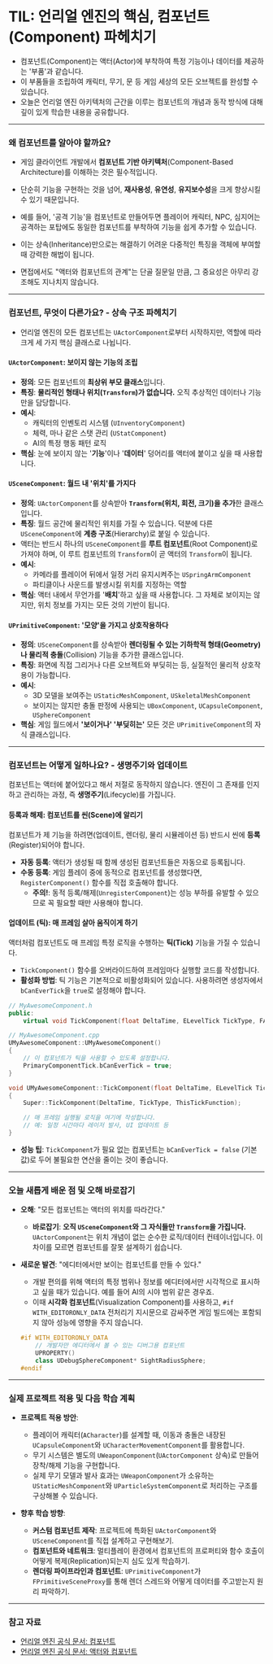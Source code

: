 # TIL: 언리얼 엔진의 핵심, 컴포넌트(Component) 파헤치기

- 컴포넌트(Component)는 액터(Actor)에 부착하여 특정 기능이나 데이터를 제공하는 '부품'과 같습니다. 
- 이 부품들을 조립하여 캐릭터, 무기, 문 등 게임 세상의 모든 오브젝트를 완성할 수 있습니다.
- 오늘은 언리얼 엔진 아키텍처의 근간을 이루는 컴포넌트의 개념과 동작 방식에 대해 깊이 있게 학습한 내용을 공유합니다.

-----

### 왜 컴포넌트를 알아야 할까요?

- 게임 클라이언트 개발에서 **컴포넌트 기반 아키텍처**(Component-Based Architecture)를 이해하는 것은 필수적입니다.
- 단순히 기능을 구현하는 것을 넘어, **재사용성**, **유연성**, **유지보수성**을 크게 향상시킬 수 있기 때문입니다.

- 예를 들어, '공격 기능'을 컴포넌트로 만들어두면 플레이어 캐릭터, NPC, 심지어는 공격하는 포탑에도 동일한 컴포넌트를 부착하여 기능을 쉽게 추가할 수 있습니다.
- 이는 상속(Inheritance)만으로는 해결하기 어려운 다중적인 특징을 객체에 부여할 때 강력한 해법이 됩니다.
- 면접에서도 "액터와 컴포넌트의 관계"는 단골 질문일 만큼, 그 중요성은 아무리 강조해도 지나치지 않습니다.

-----

### 컴포넌트, 무엇이 다른가요? - 상속 구조 파헤치기

- 언리얼 엔진의 모든 컴포넌트는 `UActorComponent`로부터 시작하지만, 역할에 따라 크게 세 가지 핵심 클래스로 나뉩니다.

####  `UActorComponent`: 보이지 않는 기능의 조립

  * **정의**: 모든 컴포넌트의 **최상위 부모 클래스**입니다.
  * **특징**: **물리적인 형태나 위치(`Transform`)가 없습니다.** 오직 추상적인 데이터나 기능만을 담당합니다.
  * **예시**:
      * 캐릭터의 인벤토리 시스템 (`UInventoryComponent`)
      * 체력, 마나 같은 스탯 관리 (`UStatComponent`)
      * AI의 특정 행동 패턴 로직
  * **핵심**: 눈에 보이지 않는 '**기능**'이나 '**데이터**' 덩어리를 액터에 붙이고 싶을 때 사용합니다.

#### `USceneComponent`: 월드 내 '위치'를 가지다

  * **정의**: `UActorComponent`를 상속받아 **`Transform`(위치, 회전, 크기)을 추가**한 클래스입니다.
  * **특징**: 월드 공간에 물리적인 위치를 가질 수 있습니다. 덕분에 다른 `USceneComponent`에 **계층 구조**(Hierarchy)로 붙일 수 있습니다.
  * 액터는 반드시 하나의 `USceneComponent`를 **루트 컴포넌트**(Root Component)로 가져야 하며, 이 루트 컴포넌트의 `Transform`이 곧 액터의 `Transform`이 됩니다.
  * **예시**:
      * 카메라를 플레이어 뒤에서 일정 거리 유지시켜주는 `USpringArmComponent`
      * 파티클이나 사운드를 발생시킬 위치를 지정하는 역할
  * **핵심**: 액터 내에서 무언가를 '**배치**'하고 싶을 때 사용합니다. 그 자체로 보이지는 않지만, 위치 정보를 가지는 모든 것의 기반이 됩니다.

#### `UPrimitiveComponent`: '모양'을 가지고 상호작용하다

  * **정의**: `USceneComponent`를 상속받아 **렌더링될 수 있는 기하학적 형태(Geometry)나 물리적 충돌**(Collision) 기능을 추가한 클래스입니다.
  * **특징**: 화면에 직접 그리거나 다른 오브젝트와 부딪히는 등, 실질적인 물리적 상호작용이 가능합니다.
  * **예시**:
      * 3D 모델을 보여주는 `UStaticMeshComponent`, `USkeletalMeshComponent`
      * 보이지는 않지만 충돌 판정에 사용되는 `UBoxComponent`, `UCapsuleComponent`, `USphereComponent`
  * **핵심**: 게임 월드에서 **'보이거나' '부딪히는'** 모든 것은 `UPrimitiveComponent`의 자식 클래스입니다.

-----

### 컴포넌트는 어떻게 일하나요? - 생명주기와 업데이트

컴포넌트는 액터에 붙어있다고 해서 저절로 동작하지 않습니다. 엔진이 그 존재를 인지하고 관리하는 과정, 즉 **생명주기**(Lifecycle)를 가집니다.

#### 등록과 해제: 컴포넌트를 씬(Scene)에 알리기

컴포넌트가 제 기능을 하려면(업데이트, 렌더링, 물리 시뮬레이션 등) 반드시 씬에 **등록**(Register)되어야 합니다.

  * **자동 등록**: 액터가 생성될 때 함께 생성된 컴포넌트들은 자동으로 등록됩니다.
  * **수동 등록**: 게임 플레이 중에 동적으로 컴포넌트를 생성했다면, `RegisterComponent()` 함수를 직접 호출해야 합니다.
      * **주의!**: 동적 등록/해제(`UnregisterComponent`)는 성능 부하를 유발할 수 있으므로 꼭 필요할 때만 사용해야 합니다.

#### 업데이트 (틱): 매 프레임 살아 움직이게 하기

액터처럼 컴포넌트도 매 프레임 특정 로직을 수행하는 **틱(Tick)** 기능을 가질 수 있습니다.

  * `TickComponent()` 함수를 오버라이드하여 프레임마다 실행할 코드를 작성합니다.
  * **활성화 방법**: 틱 기능은 기본적으로 비활성화되어 있습니다. 사용하려면 생성자에서 `bCanEverTick`을 `true`로 설정해야 합니다.



```cpp
// MyAwesomeComponent.h
public:
    virtual void TickComponent(float DeltaTime, ELevelTick TickType, FActorComponentTickFunction* ThisTickFunction) override;

// MyAwesomeComponent.cpp
UMyAwesomeComponent::UMyAwesomeComponent()
{
    // 이 컴포넌트가 틱을 사용할 수 있도록 설정합니다.
    PrimaryComponentTick.bCanEverTick = true;
}

void UMyAwesomeComponent::TickComponent(float DeltaTime, ELevelTick TickType, FActorComponentTickFunction* ThisTickFunction)
{
    Super::TickComponent(DeltaTime, TickType, ThisTickFunction);

    // 매 프레임 실행될 로직을 여기에 작성합니다.
    // 예: 일정 시간마다 레이저 발사, UI 업데이트 등
}
```

  * **성능 팁**: `TickComponent`가 필요 없는 컴포넌트는 `bCanEverTick = false` (기본값)로 두어 불필요한 연산을 줄이는 것이 좋습니다.

-----

### 오늘 새롭게 배운 점 및 오해 바로잡기

  * **오해**: "모든 컴포넌트는 액터의 위치를 따라간다."

      * **바로잡기**: **오직 `USceneComponent`와 그 자식들만 `Transform`을 가집니다.** `UActorComponent`는 위치 개념이 없는 순수한 로직/데이터 컨테이너입니다. 이 차이를 모르면 컴포넌트를 잘못 설계하기 쉽습니다.

  * **새로운 발견**: "에디터에서만 보이는 컴포넌트를 만들 수 있다."

      * 개발 편의를 위해 액터의 특정 범위나 정보를 에디터에서만 시각적으로 표시하고 싶을 때가 있습니다. 예를 들어 AI의 시야 범위 같은 경우죠.
      * 이때 **시각화 컴포넌트**(Visualization Component)를 사용하고, `#if WITH_EDITORONLY_DATA` 전처리기 지시문으로 감싸주면 게임 빌드에는 포함되지 않아 성능에 영향을 주지 않습니다.

    

    ```cpp
    #if WITH_EDITORONLY_DATA
        // 개발자만 에디터에서 볼 수 있는 디버그용 컴포넌트
        UPROPERTY()
        class UDebugSphereComponent* SightRadiusSphere;
    #endif
    ```

-----

###  실제 프로젝트 적용 및 다음 학습 계획

  * **프로젝트 적용 방안**:

      * 플레이어 캐릭터(`ACharacter`)를 설계할 때, 이동과 충돌은 내장된 `UCapsuleComponent`와 `UCharacterMovementComponent`를 활용합니다.
      * 무기 시스템은 별도의 `UWeaponComponent`(`UActorComponent` 상속)로 만들어 장착/해제 기능을 구현합니다.
      * 실제 무기 모델과 발사 효과는 `UWeaponComponent`가 소유하는 `UStaticMeshComponent`와 `UParticleSystemComponent`로 처리하는 구조를 구상해볼 수 있습니다.

  * **향후 학습 방향**:

      * **커스텀 컴포넌트 제작**: 프로젝트에 특화된 `UActorComponent`와 `USceneComponent`를 직접 설계하고 구현해보기.
      * **컴포넌트와 네트워크**: 멀티플레이 환경에서 컴포넌트의 프로퍼티와 함수 호출이 어떻게 복제(Replication)되는지 심도 있게 학습하기.
      * **렌더링 파이프라인과 컴포넌트**: `UPrimitiveComponent`가 `FPrimitiveSceneProxy`를 통해 렌더 스레드와 어떻게 데이터를 주고받는지 원리 파악하기.

-----

###  참고 자료

  * [언리얼 엔진 공식 문서: 컴포넌트](https://www.google.com/search?q=https://docs.unrealengine.com/5.3/ko/components-in-unreal-engine/)
  * [언리얼 엔진 공식 문서: 액터와 컴포넌트](https://www.google.com/search?q=https://docs.unrealengine.com/5.3/ko/actors-and-components-in-unreal-engine/)
